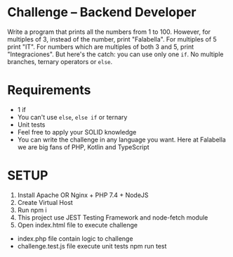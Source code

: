 # Challenge – Backend Developer
Write a program that prints all the numbers from 1 to 100. However, for
multiples of 3, instead of the number, print "Falabella". For multiples of 5 print
"IT". For numbers which are multiples of both 3 and 5, print "Integraciones".
But here's the catch: you can use only one `if`. No multiple branches, ternary
operators or `else`.
# Requirements
* 1 if
* You can't use `else`, `else if` or ternary
* Unit tests
* Feel free to apply your SOLID knowledge
* You can write the challenge in any language you want. Here at Falabella we are
big fans of PHP, Kotlin and TypeScript

# SETUP
1. Install Apache OR Nginx + PHP 7.4 + NodeJS
2. Create Virtual Host
3. Run npm i
4. This project use JEST Testing Framework and node-fetch module
5. Open index.html file to execute challenge

* index.php file contain logic to challenge
* challenge.test.js file execute unit tests
   npm run test
